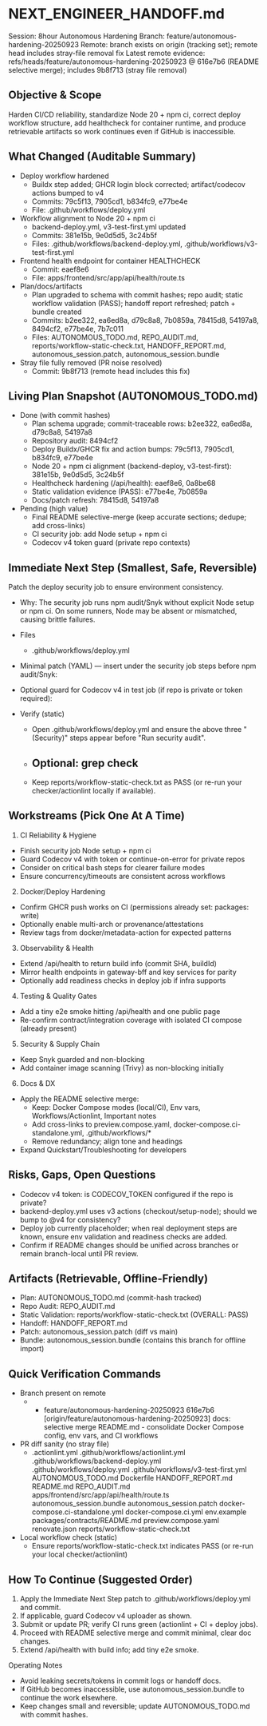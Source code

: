 # NEXT_ENGINEER_HANDOFF.md

Session: 8hour Autonomous Hardening
Branch: feature/autonomous-hardening-20250923
Remote: branch exists on origin (tracking set); remote head includes stray-file removal fix
Latest remote evidence: refs/heads/feature/autonomous-hardening-20250923 @ 616e7b6 (README selective merge); includes 9b8f713 (stray file removal)

## Objective & Scope
Harden CI/CD reliability, standardize Node 20 + npm ci, correct deploy workflow structure, add healthcheck for
container runtime, and produce retrievable artifacts so work continues even if GitHub is inaccessible.

## What Changed (Auditable Summary)
- Deploy workflow hardened
  - Buildx step added; GHCR login block corrected; artifact/codecov actions bumped to v4
  - Commits: 79c5f13, 7905cd1, b834fc9, e77be4e
  - File: .github/workflows/deploy.yml
- Workflow alignment to Node 20 + npm ci
  - backend-deploy.yml, v3-test-first.yml updated
  - Commits: 381e15b, 9e0d5d5, 3c24b5f
  - Files: .github/workflows/backend-deploy.yml, .github/workflows/v3-test-first.yml
- Frontend health endpoint for container HEALTHCHECK
  - Commit: eaef8e6
  - File: apps/frontend/src/app/api/health/route.ts
- Plan/docs/artifacts
  - Plan upgraded to schema with commit hashes; repo audit; static workflow validation (PASS); handoff report refreshed; patch + bundle created
  - Commits: b2ee322, ea6ed8a, d79c8a8, 7b0859a, 78415d8, 54197a8, 8494cf2, e77be4e, 7b7c011
  - Files: AUTONOMOUS_TODO.md, REPO_AUDIT.md, reports/workflow-static-check.txt, HANDOFF_REPORT.md,
    autonomous_session.patch, autonomous_session.bundle
- Stray file fully removed (PR noise resolved)
  - Commit: 9b8f713 (remote head includes this fix)

## Living Plan Snapshot (AUTONOMOUS_TODO.md)
- Done (with commit hashes)
  - Plan schema upgrade; commit-traceable rows: b2ee322, ea6ed8a, d79c8a8, 54197a8
  - Repository audit: 8494cf2
  - Deploy Buildx/GHCR fix and action bumps: 79c5f13, 7905cd1, b834fc9, e77be4e
  - Node 20 + npm ci alignment (backend-deploy, v3-test-first): 381e15b, 9e0d5d5, 3c24b5f
  - Healthcheck hardening (/api/health): eaef8e6, 0a8be68
  - Static validation evidence (PASS): e77be4e, 7b0859a
  - Docs/patch refresh: 78415d8, 54197a8
- Pending (high value)
  - Final README selective-merge (keep accurate sections; dedupe; add cross-links)
  - CI security job: add Node setup + npm ci
  - Codecov v4 token guard (private repo contexts)

## Immediate Next Step (Smallest, Safe, Reversible)
Patch the deploy security job to ensure environment consistency.

- Why: The security job runs npm audit/Snyk without explicit Node setup or npm ci. On some runners, Node may be absent
  or mismatched, causing brittle failures.
- Files
  - .github/workflows/deploy.yml
- Minimal patch (YAML) — insert under the security job steps before npm audit/Snyk:



- Optional guard for Codecov v4 in test job (if repo is private or token required):



- Verify (static)
  - Open .github/workflows/deploy.yml and ensure the above three "(Security)" steps appear before "Run security audit".
  - Optional: grep check
    - 
  - Keep reports/workflow-static-check.txt as PASS (or re-run your checker/actionlint locally if available).

## Workstreams (Pick One At A Time)

1. CI Reliability & Hygiene
- Finish security job Node setup + npm ci
- Guard Codecov v4 with token or continue-on-error for private repos
- Consider  on critical bash steps for clearer failure modes
- Ensure concurrency/timeouts are consistent across workflows

2. Docker/Deploy Hardening
- Confirm GHCR push works on CI (permissions already set: packages: write)
- Optionally enable multi-arch or provenance/attestations
- Review tags from docker/metadata-action for expected patterns

3. Observability & Health
- Extend /api/health to return build info (commit SHA, buildId)
- Mirror health endpoints in gateway-bff and key services for parity
- Optionally add readiness checks in deploy job if infra supports

4. Testing & Quality Gates
- Add a tiny e2e smoke hitting /api/health and one public page
- Re-confirm contract/integration coverage with isolated CI compose (already present)

5. Security & Supply Chain
- Keep Snyk guarded and non-blocking
- Add container image scanning (Trivy) as non-blocking initially

6. Docs & DX
- Apply the README selective merge:
  - Keep: Docker Compose modes (local/CI), Env vars, Workflows/Actionlint, Important notes
  - Add cross-links to preview.compose.yaml, docker-compose.ci-standalone.yml, .github/workflows/*
  - Remove redundancy; align tone and headings
- Expand Quickstart/Troubleshooting for developers

## Risks, Gaps, Open Questions
- Codecov v4 token: is CODECOV_TOKEN configured if the repo is private?
- backend-deploy.yml uses v3 actions (checkout/setup-node); should we bump to @v4 for consistency?
- Deploy job currently placeholder; when real deployment steps are known, ensure env validation and readiness checks
  are added.
- Confirm if README changes should be unified across branches or remain branch-local until PR review.

## Artifacts (Retrievable, Offline-Friendly)
- Plan: AUTONOMOUS_TODO.md (commit-hash tracked)
- Repo Audit: REPO_AUDIT.md
- Static Validation: reports/workflow-static-check.txt (OVERALL: PASS)
- Handoff: HANDOFF_REPORT.md
- Patch: autonomous_session.patch (diff vs main)
- Bundle: autonomous_session.bundle (contains this branch for offline import)

## Quick Verification Commands
- Branch present on remote
  - * feature/autonomous-hardening-20250923 616e7b6 [origin/feature/autonomous-hardening-20250923] docs: selective merge README.md - consolidate Docker Compose config, env vars, and CI workflows
- PR diff sanity (no stray file)
  - .actionlint.yml
.github/workflows/actionlint.yml
.github/workflows/backend-deploy.yml
.github/workflows/deploy.yml
.github/workflows/v3-test-first.yml
AUTONOMOUS_TODO.md
Dockerfile
HANDOFF_REPORT.md
README.md
REPO_AUDIT.md
apps/frontend/src/app/api/health/route.ts
autonomous_session.bundle
autonomous_session.patch
docker-compose.ci-standalone.yml
docker-compose.ci.yml
env.example
packages/contracts/README.md
preview.compose.yaml
renovate.json
reports/workflow-static-check.txt
- Local workflow check (static)
  - Ensure reports/workflow-static-check.txt indicates PASS (or re-run your local checker/actionlint)

## How To Continue (Suggested Order)
1. Apply the Immediate Next Step patch to .github/workflows/deploy.yml and commit.
2. If applicable, guard Codecov v4 uploader as shown.
3. Submit or update PR; verify CI runs green (actionlint + CI + deploy jobs).
4. Proceed with README selective merge and commit minimal, clear doc changes.
5. Extend /api/health with build info; add tiny e2e smoke.

Operating Notes
- Avoid leaking secrets/tokens in commit logs or handoff docs.
- If GitHub becomes inaccessible, use autonomous_session.bundle to continue the work elsewhere.
- Keep changes small and reversible; update AUTONOMOUS_TODO.md with commit hashes.
